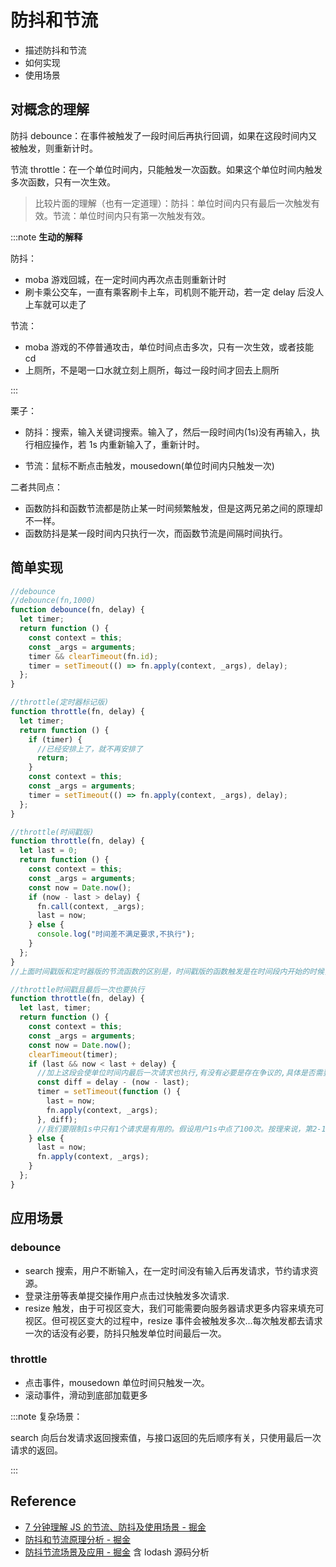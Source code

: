 # 防抖和节流

- 描述防抖和节流
- 如何实现
- 使用场景

## 对概念的理解

防抖 debounce：在事件被触发了一段时间后再执行回调，如果在这段时间内又被触发，则重新计时。

节流 throttle：在一个单位时间内，只能触发一次函数。如果这个单位时间内触发多次函数，只有一次生效。

> 比较片面的理解（也有一定道理）：防抖：单位时间内只有最后一次触发有效。节流：单位时间内只有第一次触发有效。

:::note **生动的解释**

防抖：

- moba 游戏回城，在一定时间内再次点击则重新计时
- 刷卡乘公交车，一直有乘客刷卡上车，司机则不能开动，若一定 delay 后没人上车就可以走了

节流：

- moba 游戏的不停普通攻击，单位时间点击多次，只有一次生效，或者技能 cd
- 上厕所，不是喝一口水就立刻上厕所，每过一段时间才回去上厕所

:::

栗子：

- 防抖：搜索，输入关键词搜索。输入了，然后一段时间内(1s)没有再输入，执行相应操作，若 1s 内重新输入了，重新计时。

- 节流：鼠标不断点击触发，mousedown(单位时间内只触发一次)

二者共同点：

- 函数防抖和函数节流都是防止某一时间频繁触发，但是这两兄弟之间的原理却不一样。
- 函数防抖是某一段时间内只执行一次，而函数节流是间隔时间执行。

## 简单实现

```js
//debounce
//debounce(fn,1000)
function debounce(fn, delay) {
  let timer;
  return function () {
    const context = this;
    const _args = arguments;
    timer && clearTimeout(fn.id);
    timer = setTimeout(() => fn.apply(context, _args), delay);
  };
}
```

```js
//throttle(定时器标记版)
function throttle(fn, delay) {
  let timer;
  return function () {
    if (timer) {
      //已经安排上了，就不再安排了
      return;
    }
    const context = this;
    const _args = arguments;
    timer = setTimeout(() => fn.apply(context, _args), delay);
  };
}

//throttle(时间戳版)
function throttle(fn, delay) {
  let last = 0;
  return function () {
    const context = this;
    const _args = arguments;
    const now = Date.now();
    if (now - last > delay) {
      fn.call(context, _args);
      last = now;
    } else {
      console.log("时间差不满足要求,不执行");
    }
  };
}
//上面时间戳版和定时器版的节流函数的区别是，时间戳版的函数触发是在时间段内开始的时候，而定时器版的函数触发是在时间段内结束的时候。

//throttle时间戳且最后一次也要执行
function throttle(fn, delay) {
  let last, timer;
  return function () {
    const context = this;
    const _args = arguments;
    const now = Date.now();
    clearTimeout(timer);
    if (last && now < last + delay) {
      //加上这段会使单位时间内最后一次请求也执行,有没有必要是存在争议的,具体是否需要要看具体场景。
      const diff = delay - (now - last);
      timer = setTimeout(function () {
        last = now;
        fn.apply(context, _args);
      }, diff);
      //我们要限制1s中只有1个请求是有用的。假设用户1s中点了100次。按理来说，第2-100次都是无用的。但是在第100次的时候，由于执行了上面的代码块后，第100次的点击事件由于定时器操作，造成它变成有效的请求了，感觉有点违背函数节流的定义。
    } else {
      last = now;
      fn.apply(context, _args);
    }
  };
}
```

## 应用场景

### debounce

- search 搜索，用户不断输入，在一定时间没有输入后再发请求，节约请求资源。
- 登录注册等表单提交操作用户点击过快触发多次请求.
- resize 触发，由于可视区变大，我们可能需要向服务器请求更多内容来填充可视区。但可视区变大的过程中，resize 事件会被触发多次...每次触发都去请求一次的话没有必要，防抖只触发单位时间最后一次。

### throttle

- 点击事件，mousedown 单位时间只触发一次。
- 滚动事件，滑动到底部加载更多

:::note 复杂场景：

search 向后台发请求返回搜索值，与接口返回的先后顺序有关，只使用最后一次请求的返回。

:::

## Reference

- [7 分钟理解 JS 的节流、防抖及使用场景 - 掘金](https://juejin.cn/post/6844903669389885453#heading-3)
- [防抖和节流原理分析 - 掘金](https://juejin.cn/post/6844903662519599111#heading-5)
- [防抖节流场景及应用 - 掘金](https://juejin.cn/post/7018296556323340324#heading-3) 含 lodash 源码分析

